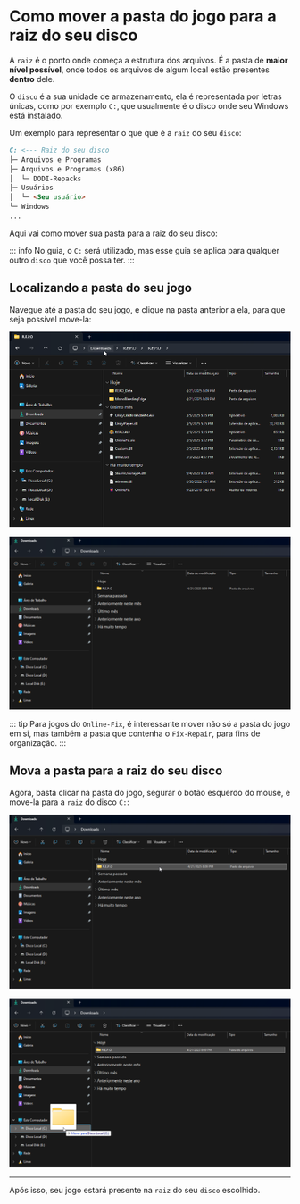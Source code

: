# Como mover a pasta do jogo para a raiz do seu disco

A `raiz` é o ponto onde começa a estrutura dos arquivos. É a pasta de **maior nível possível**, onde todos os arquivos de algum local estão presentes **dentro** dele.

O `disco` é a sua unidade de armazenamento, ela é representada por letras únicas, como por exemplo `C:`, que usualmente é o disco onde seu Windows está instalado.

Um exemplo para representar o que que é a `raiz` do seu `disco`:

```md
C: <--- Raiz do seu disco
├─ Arquivos e Programas
├─ Arquivos e Programas (x86)
│  └─ DODI-Repacks
├─ Usuários
│  └─ <Seu usuário>
└─ Windows
...
```

Aqui vai como mover sua pasta para a raiz do seu disco:

::: info No guia, o `C:` será utilizado, mas esse guia se aplica para qualquer outro `disco` que você possa ter.
:::

## Localizando a pasta do seu jogo

Navegue até a pasta do seu jogo, e clique na pasta anterior a ela, para que seja possível move-la:

![Clicar na pasta anterior](assets/guides/pasta-anterior.png)

![Pasta do jogo](assets/guides/pasta-para-mover.png)

::: tip Para jogos do `Online-Fix`, é interessante mover não só a pasta do jogo em si, mas também a pasta que contenha o `Fix-Repair`, para fins de organização.
:::

## Mova a pasta para a raiz do seu disco

Agora, basta clicar na pasta do jogo, segurar o botão esquerdo do mouse, e move-la para a `raiz` do disco `C:`:

![Pasta do jogo selecionada](assets/guides/pasta-selecionada.png)

![Pasta do jogo sendo movida](assets/guides/movendo-pasta.png)

___

Após isso, seu jogo estará presente na `raiz` do seu `disco` escolhido. 

